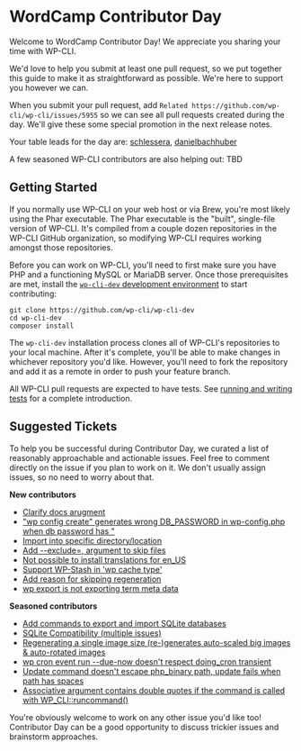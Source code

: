 # WordCamp Contributor Day

Welcome to WordCamp Contributor Day! We appreciate you sharing your time with WP-CLI.

We'd love to help you submit at least one pull request, so we put together this guide to make it as straightforward as possible. We're here to support you however we can.

When you submit your pull request, add `Related https://github.com/wp-cli/wp-cli/issues/5955` so we can see all pull requests created during the day. We'll give these some special promotion in the next release notes.

Your table leads for the day are: [schlessera](https://github.com/schlessera), [danielbachhuber](https://github.com/danielbachhuber)

A few seasoned WP-CLI contributors are also helping out: TBD

## Getting Started

If you normally use WP-CLI on your web host or via Brew, you're most likely using the Phar executable. The Phar executable is the "built", single-file version of WP-CLI. It's compiled from a couple dozen repositories in the WP-CLI GitHub organization, so modifying WP-CLI requires working amongst those repositories.

Before you can work on WP-CLI, you'll need to first make sure you have PHP and a functioning MySQL or MariaDB server. Once those prerequisites are met, install the [`wp-cli-dev` development environment](https://github.com/wp-cli/wp-cli-dev) to start contributing:

```
git clone https://github.com/wp-cli/wp-cli-dev
cd wp-cli-dev
composer install
```

The `wp-cli-dev` installation process clones all of WP-CLI's repositories to your local machine. After it's complete, you'll be able to make changes in whichever repository you'd like. However, you'll need to fork the repository and add it as a remote in order to push your feature branch.

All WP-CLI pull requests are expected to have tests. See [running and writing tests](https://make.wordpress.org/cli/handbook/contributions/pull-requests/#running-and-writing-tests) for a complete introduction.

## Suggested Tickets

To help you be successful during Contributor Day, we curated a list of reasonably approachable and actionable issues. Feel free to comment directly on the issue if you plan to work on it. We don't usually assign issues, so no need to worry about that.

**New contributors**

- [Clarify docs arugment](https://github.com/wp-cli/language-command/issues/90)
- ["wp config create" generates wrong DB_PASSWORD in wp-config.php when db password has "](https://github.com/wp-cli/config-command/issues/180)
- [Import into specific directory/location](https://github.com/wp-cli/media-command/issues/146)
- [Add --exclude=<file>,<file> argument to skip files](https://github.com/wp-cli/checksum-command/issues/64)
- [Not possible to install translations for en_US](https://github.com/wp-cli/language-command/issues/84)
- [Support WP-Stash in 'wp cache type'](https://github.com/wp-cli/cache-command/issues/68)
- [Add reason for skipping regeneration](https://github.com/wp-cli/media-command/issues/95)
- [wp export is not exporting term meta data](https://github.com/wp-cli/export-command/issues/42)

**Seasoned contributors**

- [Add commands to export and import SQLite databases](https://github.com/wp-cli/ideas/issues/188)
- [SQLite Compatibility (multiple issues)](https://github.com/wp-cli/.github/issues/94)
- [Regenerating a single image size (re-)generates auto-scaled big images & auto-rotated images](https://github.com/wp-cli/media-command/issues/196)
- [wp cron event run --due-now doesn't respect doing_cron transient](https://github.com/wp-cli/cron-command/issues/27)
- [Update command doesn't escape php_binary path, update fails when path has spaces](https://github.com/wp-cli/wp-cli/issues/5815)
- [Associative argument contains double quotes if the command is called with WP_CLI::runcommand()](https://github.com/wp-cli/wp-cli/issues/5541)

You're obviously welcome to work on any other issue you'd like too! Contributor Day can be a good opportunity to discuss trickier issues and brainstorm approaches.
